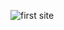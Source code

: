 ![first site](https://user-images.githubusercontent.com/106114358/174953032-5df8064f-a846-4aa6-a553-d144e64fd160.jpeg)
